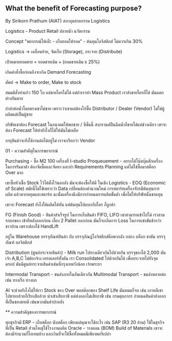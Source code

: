 ## What the benefit of Forecasting purpose?

By Sirikorn Prathum (AIAT) สภาอุตสาหกรรม Logistics

Logistics - Product Retail ปลายน้ำ นวัตกรรม

Concept "พยากรณ์ให้เป๊ะ - เก็บยอดให้รอด" - ต้นทุนโลจิสติกส์ ไม่ควรเกิน 30%

Logistics -> เคลื่อนย้าย, จัดเก็บ (Storage), กระจาย (Distribute)

เป้าหมายยอดขาย = ยอดขายเดิม + (ยอดขายเดิม x 25%)

เกิดคำสั่งซื้อก่อนถึงจะเกิด Demand Forecasting

ศัพท์ -> Make to order, Make to stock

สมมติสั่งทำแก้ว 150 ใบ แต่ขายใครไม่ได้ แต่ถ้าเราทำ Mass Product เราส่งขายใครก็ได้ มันแตกต่างกันมาก

ถ้าส่งท่อน้ำโดยตรงเขาไม่ขาย เพราะว่าเขาแค่ต้องไปซื้อ Distributor / Dealer (Vendor) ไม่ใช่ผู้ผลิตแต่เป็นผู้ขาย

บริษัทเขาต้อง Forecast ในอนาคตให้พอขาย / ซีซั่นนี้ สงกรานต์ปืนฉีดน้ำก็ขายได้แค่ช่วงเดียว เขาจะต้อง Forecast ให้ทำยังไงก็ได้ให้มันไม่เหลือ

อายุสินค้าจะยังใช้งานต่อได้อยู่ไม่ เราจะเรียกว่า Vendor

01 - ความสำคัญในการพยากรณ์

Purchasing - ซื้อ M2 100 เครื่องที่ I-studio
Proqueuement - อยากได้โน๊ตบุ๊คสักเครื่องในการรันดาต้า ต้องจัดซื้อและจัดหา และทำ Requirements Planning แต่ไม่ใช่ซื้อมาสต็อก Over มาก

เขาซื้อหัวเชื้อ Stock ไว้ได้ตั้งไว้นอกลัง มันจะต้องซื้อให้ดี ในเชิง Logistics - EOQ (Economic of Scale) สมัยนี้ไม่ใช้เพราะว่า Data เปลี่ยนต้องคำนวณใหม่
การสตาร์ทเครื่องจักรมีต้นทุนการผลิต แล้วหากหยุดและสตาร์ท ฉะนั้นเครื่องนึงมีการกำหนดการผลิตขั้นต่ำ เพื่อไม่ให้บริษัทนั้นขาดทุน

เขาจะ Forecast ยังไงให้ผลิตได้ทัน แต่ต้นทุนไปแบกกับใคร ก็ลูกค้า

FG (Finish Good) - สินค้าสำเร็จรูป ในการเก็บสินค้า FIFO, LIFO เขาสามารถเข้าไปได้ เราสามรถยกของ เข้าทีหลังออกก่อน เลี้ยง 2 Pallet ออกก่อน มันก็จะเกิดการ Loss ในการแข่งขันช้ากว่าชาวบ้าน เพราะต้องใช้ HandLift

อยู่ใน Warehouse บรรจุภัณฑ์สินค้า กับ บรรจุภัณฎ์โลจิสติกส์คือพวกลัง กล่อง บล็อก ขาตัน บรรจุภัณฑ์ ลอจิสติกส์

Distribution (ศูนย์กระจายสินค้า) - Milk run ไปทางเดียวกันไปด้วยกัน บรรจุของได้ 2,000 ตันเจ้า A,B,C ไม่ต้องจ้าง เทรลเลอร์ทั้งคัน เรา Consolidated ไปด้วยกันได้
เพื่อกระจายไปยังจุดดรอป มันมีศูนย์กระจายสินค้าเช่นที่กรุงเทพวังน้อย เจ้าพระยา

Intermodal Transport - ขนส่งภายในอันเดียวกัน
Multimodal Transport - ขนส่งหลายต่อ เช่น ทางเรือ ทางบก

AI จะช่วยยังไงไม่ให้เรา Stock ของ Over พอสต๊อกของ Shelf Life มันหมดก็จบ เช่น เกาหลีเขาไปขายกล้วยก็เรียงสีกล้วย
นำเข้าเสียภาษี แต่ส่งออกไม่เสียภาษี เช่น กรมศุลภากร กำหนดสินค้าส่งออกที่เป็นของขายดี เช่นพวกมันสำปะหลัง

** ความสำคัญของการพยากรณ์

ทุกธุรกิจมี ERP - เก็บสต็อก นับสต็อก เพียงแต่คุณจะใช้อะไร เช่น SAP (R3 20 ล้าน) ใช้ในธุรกิจที่เป็น Retail
ส่วนใหญ่ใช้โรงงานผลิต Oracle - วางแผน (BOM) Build of Materials เขาจะต้องมีจำนวนกี่ไอเทมบ้าง และเงินที่จะใช้ซื้อทั้งหมดมีเพียงพอรึเปล่า

